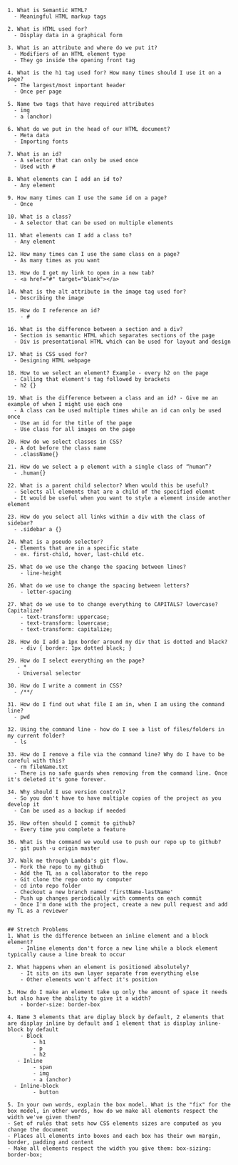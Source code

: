     1. What is Semantic HTML? 
      - Meaningful HTML markup tags
      
    2. What is HTML used for? 
      - Display data in a graphical form 
      
    3. What is an attribute and where do we put it? 
      - Modifiers of an HTML element type
      - They go inside the opening front tag
      
    4. What is the h1 tag used for? How many times should I use it on a page?
      - The largest/most important header
      - Once per page 
      
    5. Name two tags that have required attributes
      - img 
      - a (anchor)
    
    6. What do we put in the head of our HTML document? 
      - Meta data 
      - Importing fonts 
    
    7. What is an id? 
      - A selector that can only be used once 
      - Used with # 
    
    8. What elements can I add an id to? 
      - Any element 
    
    9. How many times can I use the same id on a page? 
      - Once 
    
    10. What is a class? 
      - A selector that can be used on multiple elements
    
    11. What elements can I add a class to? 
      - Any element
    
    12. How many times can I use the same class on a page? 
      - As many times as you want
    
    13. How do I get my link to open in a new tab?
      - <a href="#" target="blank"></a>
    
    14. What is the alt attribute in the image tag used for? 
      - Describing the image 
    
    15. How do I reference an id?
        - # 
    
    16. What is the difference between a section and a div?
      - Section is semantic HTML which separates sections of the page 
      - Div is presentational HTML which can be used for layout and design
    
    17. What is CSS used for? 
      - Designing HTML webpage 
    
    18. How to we select an element? Example - every h2 on the page
      - Calling that element's tag followed by brackets 
      - h2 {}
    
    19. What is the difference between a class and an id? - Give me an example of when I might use each one
      - A class can be used multiple times while an id can only be used once 
      - Use an id for the title of the page 
      - Use class for all images on the page 
    
    20. How do we select classes in CSS?
      - A dot before the class name
      - .className{}
    
    21. How do we select a p element with a single class of “human”?
      - .human{}
    
    22. What is a parent child selector? When would this be useful? 
      - Selects all elements that are a child of the specified elemnt
      - It would be useful when you want to style a element inside another element
    
    23. How do you select all links within a div with the class of sidebar?
      - .sidebar a {}
    
    24. What is a pseudo selector?
      - Elements that are in a specific state 
      - ex. first-child, hover, last-child etc. 
    
    25. What do we use the change the spacing between lines?
        - line-height 
    
    26. What do we use to change the spacing between letters?
        - letter-spacing 
        
    27. What do we use to to change everything to CAPITALS? lowercase? Capitalize?
        - text-transform: uppercase;
        - text-transform: lowercase;
        - text-transform: capitalize;
    
    28. How do I add a 1px border around my div that is dotted and black?
        - div { border: 1px dotted black; }
    
    29. How do I select everything on the page? 
       - * 
       - Universal selector
    
    30. How do I write a comment in CSS?
      - /**/
    
    31. How do I find out what file I am in, when I am using the command line? 
      - pwd
    
    32. Using the command line - how do I see a list of files/folders in my current folder?
      - ls 
    
    33. How do I remove a file via the command line? Why do I have to be careful with this? 
      - rm fileName.txt
      - There is no safe guards when removing from the command line. Once it's deleted it's gone forever. 
    
    34. Why should I use version control? 
      - So you don't have to have multiple copies of the project as you develop it 
      - Can be used as a backup if needed
    
    35. How often should I commit to github?
      - Every time you complete a feature 
    
    36. What is the command we would use to push our repo up to github? 
      - git push -u origin master 
    
    37. Walk me through Lambda's git flow. 
      - Fork the repo to my github
      - Add the TL as a collaborator to the repo
      - Git clone the repo onto my computer 
      - cd into repo folder
      - Checkout a new branch named 'firstName-lastName'
      - Push up changes periodically with comments on each commit
      - Once I'm done with the project, create a new pull request and add my TL as a reviewer
    
    
    ## Stretch Problems
    1. What is the difference between an inline element and a block element?
        - Inline elements don't force a new line while a block element typically cause a line break to occur
    
    2. What happens when an element is positioned absolutely? 
        - It sits on its own layer separate from everything else 
        - Other elements won't affect it's position
    
    3. How do I make an element take up only the amount of space it needs but also have the ability to give it a width? 
        - border-size: border-box
        
    4. Name 3 elements that are diplay block by default, 2 elements that are display inline by default and 1 element that is display inline-block by default
        - Block
            - h1
            - p
            - h2
       - Inline
            - span
            - img
            - a (anchor)
      - Inline-block
            - button
    
    5. In your own words, explain the box model. What is the "fix" for the box model, in other words, how do we make all elements respect the width we've given them? 
    - Set of rules that sets how CSS elements sizes are computed as you change the document 
    - Places all elements into boxes and each box has their own margin, border, padding and content
    - Make all elements respect the width you give them: box-sizing: border-box;
